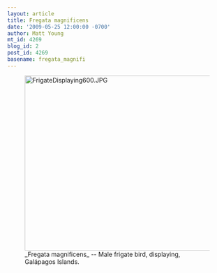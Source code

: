 ```yaml
---
layout: article
title: Fregata magnificens
date: '2009-05-25 12:00:00 -0700'
author: Matt Young
mt_id: 4269
blog_id: 2
post_id: 4269
basename: fregata_magnifi
---
```

<figure>
<a href="http://en.wikipedia.org/wiki/Frigate_bird"><img src="http://pandasthumb.org/archives/2009/05/15/FrigateDisplaying600.JPG" alt="FrigateDisplaying600.JPG" width="600" height="400" /></a>
<figcaption markdown="span">_Fregata magnificens_ -- Male frigate bird, displaying, Galápagos Islands.

</figcaption>
</figure>
